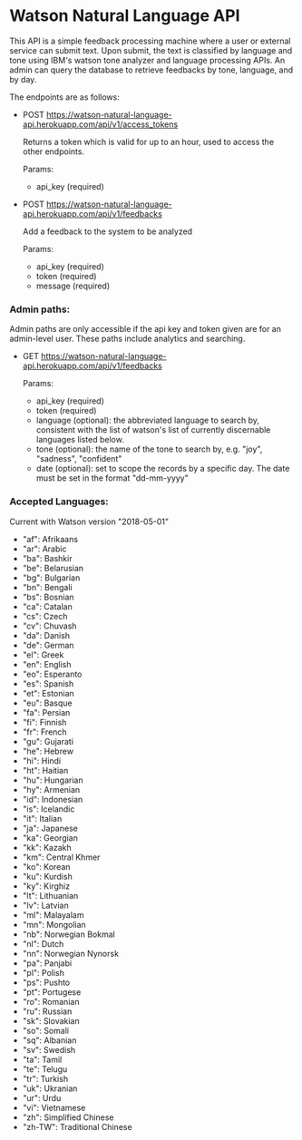 # Watson Natural Language API

This API is a simple feedback processing machine where a user or external service can submit text. Upon submit, the text is classified by language and tone using IBM's watson tone analyzer and language processing APIs. An admin can query the database to retrieve feedbacks by tone, language, and by day.

The endpoints are as follows:

* POST https://watson-natural-language-api.herokuapp.com/api/v1/access_tokens
  
  Returns a token which is valid for up to an hour, used to access the other endpoints. 
  
  Params:
    * api_key (required)
      
* POST https://watson-natural-language-api.herokuapp.com/api/v1/feedbacks
  
  Add a feedback to the system to be analyzed
  
  Params:
    * api_key (required)
    * token (required)
    * message (required)
    
### Admin paths:
  
  Admin paths are only accessible if the api key and token given are for an admin-level user. These paths include analytics and searching.
  
* GET https://watson-natural-language-api.herokuapp.com/api/v1/feedbacks
  
  Params:
    * api_key (required)
    * token (required)
    * language (optional): the abbreviated language to search by, consistent with the list of watson's list of currently discernable languages listed below.
    * tone (optional): the name of the tone to search by, e.g. "joy", "sadness", "confident"
    * date (optional): set to scope the records by a specific day. The date must be set in the format "dd-mm-yyyy"
    
    
### Accepted Languages:
Current with Watson version "2018-05-01"

* "af": Afrikaans
* "ar": Arabic
* "ba": Bashkir
* "be": Belarusian
* "bg": Bulgarian
* "bn": Bengali
* "bs": Bosnian
* "ca": Catalan
* "cs": Czech
* "cv": Chuvash
* "da": Danish
* "de": German
* "el": Greek
* "en": English
* "eo": Esperanto
* "es": Spanish
* "et": Estonian
* "eu": Basque
* "fa": Persian
* "fi": Finnish
* "fr": French
* "gu": Gujarati
* "he": Hebrew
* "hi": Hindi
* "ht": Haitian
* "hu": Hungarian
* "hy": Armenian
* "id": Indonesian
* "is": Icelandic
* "it": Italian
* "ja": Japanese
* "ka": Georgian
* "kk": Kazakh
* "km": Central Khmer
* "ko": Korean
* "ku": Kurdish
* "ky": Kirghiz
* "lt": Lithuanian
* "lv": Latvian
* "ml": Malayalam
* "mn": Mongolian
* "nb": Norwegian Bokmal
* "nl": Dutch
* "nn": Norwegian Nynorsk
* "pa": Panjabi
* "pl": Polish
* "ps": Pushto
* "pt": Portugese
* "ro": Romanian
* "ru": Russian
* "sk": Slovakian
* "so": Somali
* "sq": Albanian
* "sv": Swedish
* "ta": Tamil
* "te": Telugu
* "tr": Turkish
* "uk": Ukranian
* "ur": Urdu
* "vi": Vietnamese
* "zh": Simplified Chinese
* "zh-TW": Traditional Chinese

